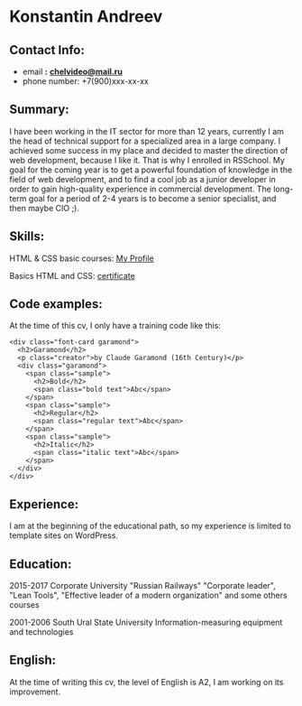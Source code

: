 # Konstantin Andreev

## Contact Info:

- email **:** [**chelvideo@mail.ru**](mailto:chelvideo@mail.ru)
- phone number: +7(900)xxx-xx-xx

## Summary:

I have been working in the IT sector for more than 12 years, currently I am the head of technical support for a specialized area in a large company. I achieved some success in my place and decided to master the direction of web development, because I like it. That is why I enrolled in RSSchool. My goal for the coming year is to get a powerful foundation of knowledge in the field of web development, and to find a cool job as a junior developer in order to gain high-quality experience in commercial development. The long-term goal for a period of 2-4 years is to become a senior specialist, and then maybe CIO ;).

## Skills:

HTML &amp; CSS basic courses: [My Profile](https://www.codecademy.com/profiles/arc6278421234) 

Basics HTML and CSS: [certificate](https://netology.ru/sertificate/1778595?p=1&amp;stop=1)

## Code examples:

At the time of this cv, I only have a training code like this:

    <div class="font-card garamond">
      <h2>Garamond</h2>
      <p class="creator">by Claude Garamond (16th Century)</p>
      <div class="garamond">
        <span class="sample">
          <h2>Bold</h2>
          <span class="bold text">Abc</span>
        </span>
        <span class="sample">
          <h2>Regular</h2>
          <span class="regular text">Abc</span>
        </span>
        <span class="sample">
          <h2>Italic</h2>
          <span class="italic text">Abc</span>
        </span>
      </div>
    </div>

## Experience:

I am at the beginning of the educational path, so my experience is limited to template sites on WordPress.

## Education:

2015-2017        Corporate University &quot;Russian Railways&quot;
&quot;Corporate leader&quot;, &quot;Lean Tools&quot;, &quot;Effective leader of a modern organization&quot; and some others courses

2001-2006        South Ural State University
Information-measuring equipment and technologies

## English:

At the time of writing this cv, the level of English is A2, I am working on its improvement.